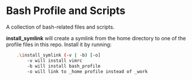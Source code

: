 Bash Profile and Scripts
=========================
A collection of bash-related files and scripts.

**install\_symlink** will create a symlink from the home directory to one of the profile files in this repo. Install it by running:

```bash
    .\install_symlink (-v | -b) [-o]
        -v will install vimrc
        -b will install bash_profile
        -o will link to _home profile instead of _work
```
